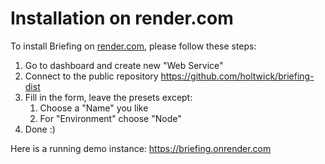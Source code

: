 # Installation on render.com

To install Briefing on [render.com](https://render.com/?ref=briefing), please follow these steps:

1. Go to dashboard and create new "Web Service"
2. Connect to the public repository <https://github.com/holtwick/briefing-dist>
3. Fill in the form, leave the presets except:
   1. Choose a "Name" you like
   2. For "Environment" choose "Node"
4. Done :)

Here is a running demo instance: <https://briefing.onrender.com>
